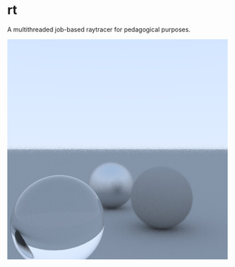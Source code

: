 # rt

A multithreaded job-based raytracer for pedagogical purposes.

![Hello world!](./output/hello.jpg)
